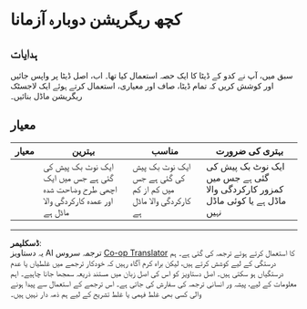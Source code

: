 <!--
CO_OP_TRANSLATOR_METADATA:
{
  "original_hash": "8af40209a41494068c1f42b14c0b450d",
  "translation_date": "2025-08-29T13:01:20+00:00",
  "source_file": "2-Regression/4-Logistic/assignment.md",
  "language_code": "ur"
}
-->
# کچھ ریگریشن دوبارہ آزمانا

## ہدایات

سبق میں، آپ نے کدو کے ڈیٹا کا ایک حصہ استعمال کیا تھا۔ اب، اصل ڈیٹا پر واپس جائیں اور کوشش کریں کہ تمام ڈیٹا، صاف اور معیاری، استعمال کرتے ہوئے ایک لاجسٹک ریگریشن ماڈل بنائیں۔

## معیار

| معیار | بہترین                                                               | مناسب                                                     | بہتری کی ضرورت                                           |
| ------ | -------------------------------------------------------------------- | --------------------------------------------------------- | -------------------------------------------------------- |
|        | ایک نوٹ بک پیش کی گئی ہے جس میں ایک اچھی طرح وضاحت شدہ اور عمدہ کارکردگی والا ماڈل ہے | ایک نوٹ بک پیش کی گئی ہے جس میں کم از کم کارکردگی والا ماڈل ہے | ایک نوٹ بک پیش کی گئی ہے جس میں کمزور کارکردگی والا ماڈل ہے یا کوئی ماڈل نہیں |

---

**ڈسکلیمر**:  
یہ دستاویز AI ترجمہ سروس [Co-op Translator](https://github.com/Azure/co-op-translator) کا استعمال کرتے ہوئے ترجمہ کی گئی ہے۔ ہم درستگی کے لیے کوشش کرتے ہیں، لیکن براہ کرم آگاہ رہیں کہ خودکار ترجمے میں غلطیاں یا عدم درستگیاں ہو سکتی ہیں۔ اصل دستاویز کو اس کی اصل زبان میں مستند ذریعہ سمجھا جانا چاہیے۔ اہم معلومات کے لیے، پیشہ ور انسانی ترجمہ کی سفارش کی جاتی ہے۔ اس ترجمے کے استعمال سے پیدا ہونے والی کسی بھی غلط فہمی یا غلط تشریح کے لیے ہم ذمہ دار نہیں ہیں۔